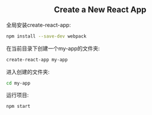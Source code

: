 

<h2 align="center">Create a New React App</h2>

全局安装create-react-app:
```bash
npm install --save-dev webpack
```

在当前目录下创建一个my-app的文件夹:
```bash
create-react-app my-app
```

进入创建的文件夹:
```bash
cd my-app
```

运行项目:
```bash
npm start
```

